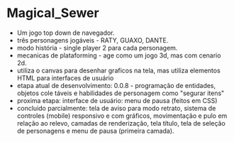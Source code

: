 # Magical_Sewer
- Um jogo top down de navegador.
- três personagens jogáveis - RATY, GUAXO, DANTE.
- modo história - single player 2 para cada personagem.
- mecanicas de plataforming - age como um jogo 3d, mas com cenario 2d.
- utiliza o canvas para desenhar graficos na tela, mas utiliza elementos HTML para interfaces de usuário
- etapa atual de desenvolvimento: 0.0.8 - programação de entidades, objetos cole táveis e habilidades de personagem como "segurar itens"
- proxima etapa: interface de usuário: menu de pausa (feitos em CSS)
- concluido parcialmente: tela de aviso para modo retrato, sistema de controles (mobile) responsivo e com gráficos, movimentação e pulo em relação ao relevo, camadas de renderização, tela título, tela de seleção de personagens e menu de pausa (primeira camada).
